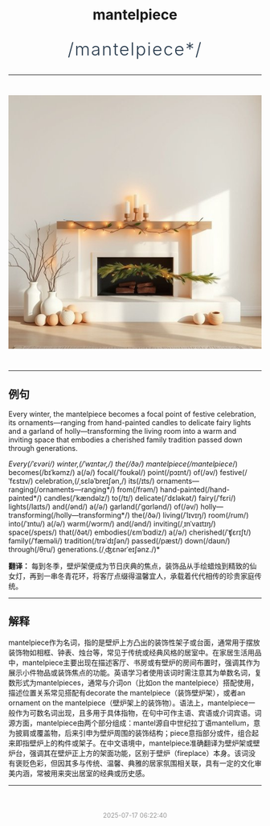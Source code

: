 <div align="center">

# mantelpiece

<div style="margin: 30px 0;">
<h1 style="font-size: 2.5em; font-weight: 300; letter-spacing: 2px; margin: 0; color: #2c3e50;">
/mantelpiece*/
</h1>
</div>

</div>

---

<div align="center" style="margin: 40px 0;">

![mantelpiece](images/mantelpiece.png)

</div>

---

## 例句

Every winter, the mantelpiece becomes a focal point of festive celebration, its ornaments—ranging from hand-painted candles to delicate fairy lights and a garland of holly—transforming the living room into a warm and inviting space that embodies a cherished family tradition passed down through generations.

*Every(/ˈɛvəri/) winter,(/ˈwɪntər,/) the(/ðə/) mantelpiece(/mantelpiece*/) becomes(/bɪˈkəmz/) a(/ə/) focal(/ˈfoʊkəl/) point(/pɔɪnt/) of(/əv/) festive(/ˈfɛstɪv/) celebration,(/ˌsɛləˈbreɪʃən,/) its(/ɪts/) ornaments—ranging(/ornaments—ranging*/) from(/frəm/) hand-painted(/hand-painted*/) candles(/ˈkændəlz/) to(/tɪ/) delicate(/ˈdɛləkət/) fairy(/ˈfɛri/) lights(/laɪts/) and(/ənd/) a(/ə/) garland(/ˈgɑrlənd/) of(/əv/) holly—transforming(/holly—transforming*/) the(/ðə/) living(/ˈlɪvɪŋ/) room(/rum/) into(/ˈɪntu/) a(/ə/) warm(/wɔrm/) and(/ənd/) inviting(/ˌɪnˈvaɪtɪŋ/) space(/speɪs/) that(/ðət/) embodies(/ɛmˈbɑdiz/) a(/ə/) cherished(/ˈʧɛrɪʃt/) family(/ˈfæməli/) tradition(/trəˈdɪʃən/) passed(/pæst/) down(/daʊn/) through(/θru/) generations.(/ˌʤɛnərˈeɪʃənz./)*

**翻译：** 每到冬季，壁炉架便成为节日庆典的焦点，装饰品从手绘蜡烛到精致的仙女灯，再到一串冬青花环，将客厅点缀得温馨宜人，承载着代代相传的珍贵家庭传统。

---

## 解释

mantelpiece作为名词，指的是壁炉上方凸出的装饰性架子或台面，通常用于摆放装饰物如相框、钟表、烛台等，常见于传统或经典风格的居室中。在家居生活用品中，mantelpiece主要出现在描述客厅、书房或有壁炉的房间布置时，强调其作为展示小件物品或装饰焦点的功能。英语学习者使用该词时需注意其为单数名词，复数形式为mantelpieces，通常与介词on（比如on the mantelpiece）搭配使用，描述位置关系常见搭配有decorate the mantelpiece（装饰壁炉架），或者an ornament on the mantelpiece（壁炉架上的装饰物）。语法上，mantelpiece一般作为可数名词出现，且多用于具体指物，在句中可作主语、宾语或介词宾语。词源方面，mantelpiece由两个部分组成：mantel源自中世纪拉丁语mantellum，意为披肩或覆盖物，后来引申为壁炉周围的装饰结构；piece意指部分或件，组合起来即指壁炉上的构件或架子。在中文语境中，mantelpiece准确翻译为壁炉架或壁炉台，强调其在壁炉正上方的架面功能，区别于壁炉（fireplace）本身。该词没有褒贬色彩，但因其多与传统、温馨、典雅的居家氛围相关联，具有一定的文化审美内涵，常被用来突出居室的经典或历史感。


---

<div align="center" style="margin-top: 50px;">
<small style="color: #999; font-size: 0.9em;">2025-07-17 06:22:40</small>
</div>
